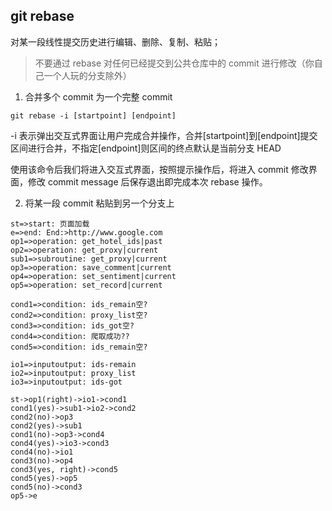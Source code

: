 ## git rebase

对某一段线性提交历史进行编辑、删除、复制、粘贴；

> 不要通过 rebase 对任何已经提交到公共仓库中的 commit 进行修改（你自己一个人玩的分支除外）

1. 合并多个 commit 为一个完整 commit

```
git rebase -i [startpoint] [endpoint]
```

-i 表示弹出交互式界面让用户完成合并操作，合并[startpoint]到[endpoint]提交区间进行合并，不指定[endpoint]则区间的终点默认是当前分支 HEAD

使用该命令后我们将进入交互式界面，按照提示操作后，将进入 commit 修改界面，修改 commit message 后保存退出即完成本次 rebase 操作。

2. 将某一段 commit 粘贴到另一个分支上

```flow
st=>start: 页面加载
e=>end: End:>http://www.google.com
op1=>operation: get_hotel_ids|past
op2=>operation: get_proxy|current
sub1=>subroutine: get_proxy|current
op3=>operation: save_comment|current
op4=>operation: set_sentiment|current
op5=>operation: set_record|current

cond1=>condition: ids_remain空?
cond2=>condition: proxy_list空?
cond3=>condition: ids_got空?
cond4=>condition: 爬取成功??
cond5=>condition: ids_remain空?

io1=>inputoutput: ids-remain
io2=>inputoutput: proxy_list
io3=>inputoutput: ids-got

st->op1(right)->io1->cond1
cond1(yes)->sub1->io2->cond2
cond2(no)->op3
cond2(yes)->sub1
cond1(no)->op3->cond4
cond4(yes)->io3->cond3
cond4(no)->io1
cond3(no)->op4
cond3(yes, right)->cond5
cond5(yes)->op5
cond5(no)->cond3
op5->e

```
